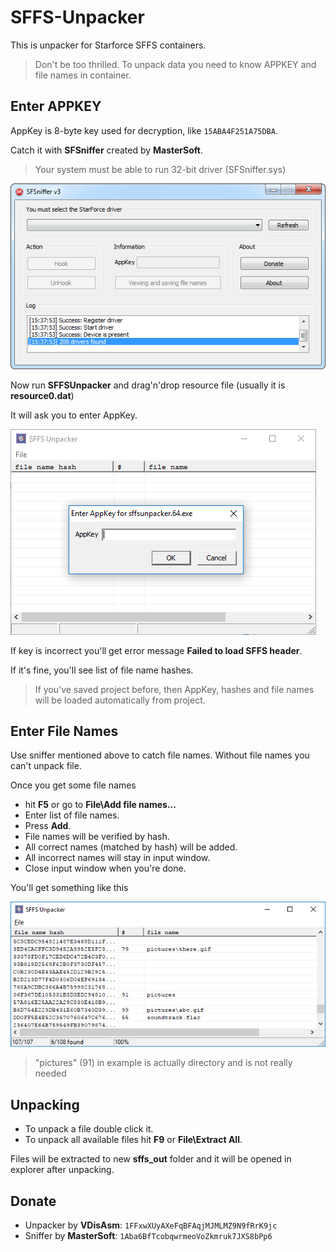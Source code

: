 # SFFS-Unpacker
This is unpacker for Starforce SFFS containers.

> Don't be too thrilled. To unpack data you need to know APPKEY and file names in container.

## Enter APPKEY

AppKey is 8-byte key used for decryption, like ``15ABA4F251A75DBA``.

Catch it with **SFSniffer** created by **MasterSoft**.

> Your system must be able to run 32-bit driver (SFSniffer.sys)

![Sniffer](img/SFSniffer.png)

Now run **SFFSUnpacker** and drag'n'drop resource file
(usually it is **resource0.dat**)

It will ask you to enter AppKey.

![Enter App Key](img/EnterAppKey.png)

If key is incorrect you'll get error message **Failed to load SFFS header**.

If it's fine, you'll see list of file name hashes.

> If you've saved project before, then AppKey, hashes and file names
> will be loaded automatically from project.

## Enter File Names

Use sniffer mentioned above to catch file names.
Without file names you can't unpack file.

Once you get some file names 
- hit **F5** or go to **File\Add file names...**
- Enter list of file names.
- Press **Add**.
- File names will be verified by hash.
- All correct names (matched by hash) will be added.
- All incorrect names will stay in input window.
- Close input window when you're done.

You'll get something like this

![Enter File Names](img/EnterFileNames.png)

> "pictures" (91) in example is actually directory and is not really needed

## Unpacking

- To unpack a file double click it.
- To unpack all available files hit **F9** or **File\Extract All**.

Files will be extracted to new **sffs_out** folder and it will
be opened in explorer after unpacking.

## Donate

- Unpacker by **VDisAsm**:   ``1FFxwXUyAXeFqBFAqjMJMLMZ9N9fRrK9jc``
- Sniffer by **MasterSoft**: ``1Aba6BfTcobqwrmeoVoZkmruk7JXS8bPp6``